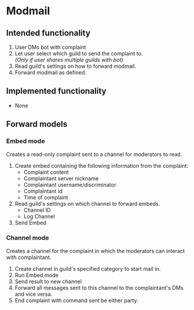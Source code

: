# Modmail

## Intended functionality

1. User DMs bot with complaint
2. Let user select which guild to send the complaint to.\
*(Only if user shares multiple guilds with bot)*
3. Read guild's settings on how to forward modmail.
4. Forward modmail as defined.

## Implemented functionality

- None

## Forward models

### Embed mode

Creates a read-only complaint sent to a channel for moderators to read.

1. Create embed containing the following information from the complaint:
    - Complaint content
    - Complaintant server nickname
    - Complaintant username/discriminator
    - Complaintant id
    - Time of complaint
2. Read guild's settings on which channel to forward embeds.
    - Channel ID
    - Log Channel
3. Send Embed

### Channel mode

Creates a channel for the complaint in which the moderators can interact with complaintant.

1. Create channel in guild's specified category to start mail in.
2. Run Embed mode
3. Send result to new channel
4. Forward all messages sent to this channel to the complaintant's DMs and vice versa.
5. End complaint with command sent be either party.